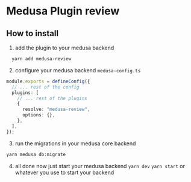 # Medusa Plugin review

## How to install
1. add the plugin to your medusa backend
```bash
  yarn add medusa-review
```
2. configure your medusa backend `medusa-config.ts`
```ts
module.exports = defineConfig({
  // ... rest of the config
  plugins: [
    // ... rest of the plugins
    {
      resolve: "medusa-review",
      options: {},
    },
  ],
});
```

3. run the migrations in your medusa core backend
```bash
yarn medusa db:migrate
```

4. all done now just start your medusa backend
`yarn dev` `yarn start` or whatever you use to start your backend